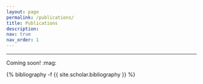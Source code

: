 ```yaml
---
layout: page
permalink: /publications/
title: Publications
description: 
nav: true
nav_order: 1
---
```


<hr>
Coming soon! :mag:
<!-- _pages/publications.md -->
<div class="publications">

{% bibliography -f {{ site.scholar.bibliography }} %}

</div>
